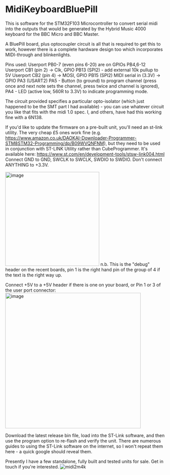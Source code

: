 # MidiKeyboardBluePill
This is software for the STM32F103 Microcontroller to convert serial midi into the outputs that would be generated by the Hybrid Music 4000 keyboard for the BBC Micro and BBC Master.

A BluePill board, plus optocoupler circuit is all that is required to get this to work, however there is a complete hardware design too which incorporates MIDI-through and blinkenlights.

  Pins used: Userport PB0-7 (even pins 6-20) are on GPIOs PB4,6-12
  Userport CB1 (pin 2) -> Clk, GPIO PB13  (SPI2) - add external 10k pullup to 5V
  Userport CB2 (pin 4) -> MOSI, GPIO PB15 (SPI2)
  MIDI serial in (3.3V) -> GPIO PA3  (USART2)
  PA5 - Button (to ground) to program channel (press once and next note sets the channel, press twice and channel is ignored),
  PA4 - LED (active low, 560R to 3.3V) to indicate programming mode.

The circuit provided specifies a particular opto-isolator (which just happened to be the SMT part I had available) - you can use whatever circuit you like that fits with the midi 1.0 spec. I, and others, have had this working fine with a 6N138.

If you'd like to update the firmware on a pre-built unit, you'll need an st-link utility. The very cheap £5 ones work fine (e.g. https://www.amazon.co.uk/DAOKAI-Downloader-Programmer-STM8STM32-Programming/dp/B09WVQNFNM), but they need to be used in conjunction with ST-LINK Utility rather than CubeProgrammer. It's available here: https://www.st.com/en/development-tools/stsw-link004.html
Connect GND to GND, SWCLK to SWCLK, SWDIO to SWDIO. Don't connect ANYTHING to +3.3V. 

<img width="297" alt="image" src="https://user-images.githubusercontent.com/2575676/213863482-8e0c1186-f947-4b91-9c7d-d3f016c662ef.png">
n.b. This is the "debug" header on the recent boards, pin 1 is the right hand pin of the group of 4 if the text is the right way up.

Connect +5V to a +5V header if there is one on your board, or Pin 1 or 3 of the user port connector:
<img width="428" alt="image" src="https://user-images.githubusercontent.com/2575676/213863636-4d92972e-64f8-43ad-af81-30086ec84a98.png">

Download the latest release bin file, load into the ST-Link software, and then use the program option to re-flash and verify the unit. There are numerous guides to using the ST-Link software on the internet, so I won't repeat them here - a quick google should reveal them.

Presently I have a few standalone, fully built and tested units for sale. Get in touch if you're interested.
![midi2m4k](https://user-images.githubusercontent.com/2575676/213465252-ee0512f1-578f-4770-ad0d-df5117150859.jpg)
